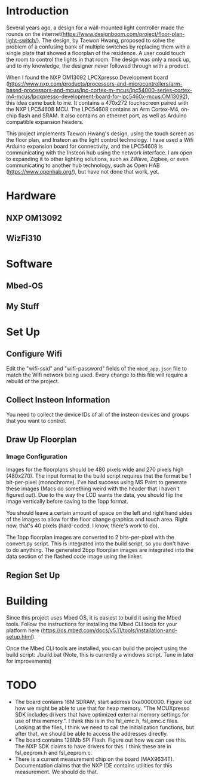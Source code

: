 # Introduction
Several years ago, a design for a wall-mounted light controller made the rounds on the internet(https://www.designboom.com/project/floor-plan-light-switch/). The design, by Taewon Hwang, proposed to solve the problem of a confusing bank of multiple switches by replacing them with a single plate that showed a floorplan of the residence. A user could touch the room to control the lights in that room. The design was only a mock up, and to my knowledge, the designer never followed through with a product.

When I found the NXP OM13092 LPCXpresso Development board (https://www.nxp.com/products/processors-and-microcontrollers/arm-based-processors-and-mcus/lpc-cortex-m-mcus/lpc54000-series-cortex-m4-mcus/lpcxpresso-development-board-for-lpc5460x-mcus:OM13092), this idea came back to me. It contains a 470x272 touchscreen paired with the NXP LPC54608 MCU. The LPC54608 contains an Arm Cortex-M4, on-chip flash and SRAM. It also contains an ethernet port, as well as Arduino compatible expansion headers.

This project implements Taewon Hwang's design, using the touch screen as the floor plan, and Insteon as the light control technology. I have used a Wifi Arduino expansion board for connectivity, and the LPC54608 is communicating with the Insteon hub using the network interface.
I am open to expanding it to other lighting solutions, such as ZWave, Zigbee, or even communicating to another hub technology, such as Open HAB (https://www.openhab.org/), but have not done that work, yet.

# Hardware
## NXP OM13092
## WizFi310
# Software
## Mbed-OS
## My Stuff


# Set Up
## Configure Wifi
Edit the "wifi-ssid" and "wifi-password" fields of the `mbed_app.json` file to match the 
Wifi network being used. Every change to this file will require a rebuild of the project.

## Collect Insteon Information
You need to collect the device IDs of all of the insteon devices and groups that you want to control.
## Draw Up Floorplan

### Image Configuration
Images for the floorplans should be 480 pixels wide and 270 pixels high (480x270).
The input format to the build script requires that the format be 1 bit-per-pixel (monochrome). I've had success using MS Paint to generate these images (Macs do something weird with the header that I haven't figured out).
Due to the way the LCD wants the data, you should flip the image vertically before saving to the 1bpp format.

You should leave a certain amount of space on the left and right hand sides of the images to allow for the floor change graphics and touch area. Right now, that's 40 pixels (hard-coded. I know, there's work to do).

The 1bpp floorplan images are converted to 2 bits-per-pixel with the convert.py script. This is integrated into the 
build script, so you don't have to do anything.
The generated 2bpp floorplan images are integrated into the data section of the flashed code image using the linker.

## Region Set Up

# Building
Since this project uses Mbed OS, it is easiest to build it using the Mbed tools. Follow the instructions for installing the Mbed CLI tools for your platform here (https://os.mbed.com/docs/v5.11/tools/installation-and-setup.html).

Once the Mbed CLI tools are installed, you can build the project using the build script:
./build.bat
(Note, this is currently a windows script. Tune in later for improvements)

# TODO
- The board contains 16M SDRAM, start address 0xa0000000. Figure out how we might be able to use that for heap memory. "The MCUXpresso SDK includes drivers that have optimized external memory settings for use of this memory.". I think this is in the fsl_emc.h, fsl_emc.c files. Looking at the files, I think we need to call the initialization functions, but after that, we should be able to access the addresses directly.
- The board contains 128Mb SPI Flash. Figure out how we can use this. The NXP SDK claims to have drivers for this. I think these are in fsl_eeprom.h and fsl_eeprom.c.
- There is a current measurement chip on the board (MAX9634T). Documentation claims that the NXP IDE contains utilities for this measurement. We should do that.